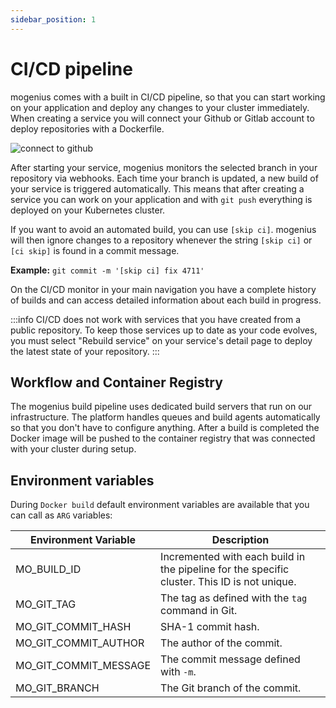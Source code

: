 ```yaml
---
sidebar_position: 1
---
```


# CI/CD pipeline

mogenius comes with a built in CI/CD pipeline, so that you can start working on your application and deploy any changes to your cluster immediately.
When creating a service you will connect your Github or Gitlab account to deploy repositories with a Dockerfile.

![connect to github](https://imagedelivery.net/T7YEW5IAgZJ0dY4-LDTpyQ/a1fdf4eb-0e83-4720-f68f-777778127f00/jpeg)

After starting your service, mogenius monitors the selected branch in your repository via webhooks. Each time your branch is updated, a new build of your service is triggered automatically.
This means that after creating a service you can work on your application and with `git push` everything is deployed on your Kubernetes cluster.

If you want to avoid an automated build, you can use `[skip ci]`. mogenius will then ignore changes to a repository whenever the string `[skip ci]` or `[ci skip]` is found in a commit message.  

**Example:** `git commit -m '[skip ci] fix 4711'`

On the CI/CD monitor in your main navigation you have a complete history of builds and can access detailed information about each build in progress.

:::info
CI/CD does not work with services that you have created from a public repository. To keep those services up to date as your code evolves, you must select "Rebuild service" on your service's detail page to deploy the latest state of your repository.
:::

## Workflow and Container Registry

The mogenius build pipeline uses dedicated build servers that run on our infrastructure. The platform handles queues and build agents automatically so that you don't have to configure anything. After a build is completed the Docker image will be pushed to the container registry that was connected with your cluster during setup.

## Environment variables

During `Docker build` default environment variables are available that you can call as `ARG` variables:

|Environment Variable|Description|
|---|---|
|MO_BUILD_ID|Incremented with each build in the pipeline for the specific cluster. This ID is not unique.|
|MO_GIT_TAG|The tag as defined with the `tag` command in Git.|
|MO_GIT_COMMIT_HASH|SHA-1 commit hash.|
|MO_GIT_COMMIT_AUTHOR|The author of the commit.|
|MO_GIT_COMMIT_MESSAGE|The commit message defined with `-m`.|
|MO_GIT_BRANCH|The Git branch of the commit.|
